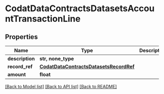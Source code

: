 # CodatDataContractsDatasetsAccountTransactionLine


## Properties
Name | Type | Description | Notes
------------ | ------------- | ------------- | -------------
**description** | **str, none_type** |  | [optional] 
**record_ref** | [**CodatDataContractsDatasetsRecordRef**](CodatDataContractsDatasetsRecordRef.md) |  | [optional] 
**amount** | **float** |  | [optional] 

[[Back to Model list]](../README.md#documentation-for-models) [[Back to API list]](../README.md#documentation-for-api-endpoints) [[Back to README]](../README.md)


